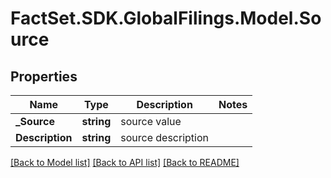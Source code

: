 # FactSet.SDK.GlobalFilings.Model.Source

## Properties

Name | Type | Description | Notes
------------ | ------------- | ------------- | -------------
**_Source** | **string** | source value | 
**Description** | **string** | source description | 

[[Back to Model list]](../README.md#documentation-for-models) [[Back to API list]](../README.md#documentation-for-api-endpoints) [[Back to README]](../README.md)

